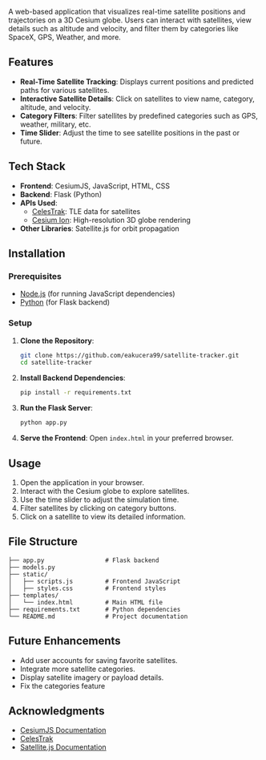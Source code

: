 A web-based application that visualizes real-time satellite positions and trajectories on a 3D Cesium globe. Users can interact with satellites, view details such as altitude and velocity, and filter them by categories like SpaceX, GPS, Weather, and more.

## Features

- **Real-Time Satellite Tracking**: Displays current positions and predicted paths for various satellites.
- **Interactive Satellite Details**: Click on satellites to view name, category, altitude, and velocity.
- **Category Filters**: Filter satellites by predefined categories such as GPS, weather, military, etc.
- **Time Slider**: Adjust the time to see satellite positions in the past or future.


## Tech Stack

- **Frontend**: CesiumJS, JavaScript, HTML, CSS
- **Backend**: Flask (Python)
- **APIs Used**:
  - [CelesTrak](https://celestrak.com/): TLE data for satellites
  - [Cesium Ion](https://cesium.com/ion/): High-resolution 3D globe rendering
- **Other Libraries**: Satellite.js for orbit propagation

## Installation

### Prerequisites
- [Node.js](https://nodejs.org/) (for running JavaScript dependencies)
- [Python](https://www.python.org/) (for Flask backend)

### Setup

1. **Clone the Repository**:
   ```bash
   git clone https://github.com/eakucera99/satellite-tracker.git
   cd satellite-tracker
   ```

2. **Install Backend Dependencies**:
   ```bash
   pip install -r requirements.txt
   ```

3. **Run the Flask Server**:
   ```bash
   python app.py
   ```

4. **Serve the Frontend**:
   Open `index.html` in your preferred browser.

## Usage

1. Open the application in your browser.
2. Interact with the Cesium globe to explore satellites.
3. Use the time slider to adjust the simulation time.
4. Filter satellites by clicking on category buttons.
5. Click on a satellite to view its detailed information.

## File Structure

```plaintext
├── app.py                 # Flask backend
├── models.py 
├── static/
│   ├── scripts.js         # Frontend JavaScript
│   ├── styles.css         # Frontend styles
├── templates/
│   └── index.html         # Main HTML file
├── requirements.txt       # Python dependencies
└── README.md              # Project documentation
```

## Future Enhancements

- Add user accounts for saving favorite satellites.
- Integrate more satellite categories.
- Display satellite imagery or payload details.
- Fix the categories feature

## Acknowledgments

- [CesiumJS Documentation](https://cesium.com/docs/)
- [CelesTrak](https://celestrak.com/)
- [Satellite.js Documentation](https://github.com/shashwatak/satellite-js)
